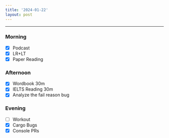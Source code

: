 ```yaml
---
title: '2024-01-22'
layout: post
---
```


---

### Morning

- [x] Podcast
- [x] LR+LT
- [x] Paper Reading

### Afternoon

- [x] Wordbook 30m
- [x] IELTS Reading 30m
- [x] Analyze the fail reason bug

### Evening

- [ ] Workout
- [x] Cargo Bugs
- [x] Console PRs
